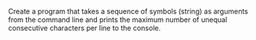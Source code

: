 Create a program that takes a sequence of symbols (string) as arguments from the command line and prints the maximum number of unequal consecutive characters per line to the console.
